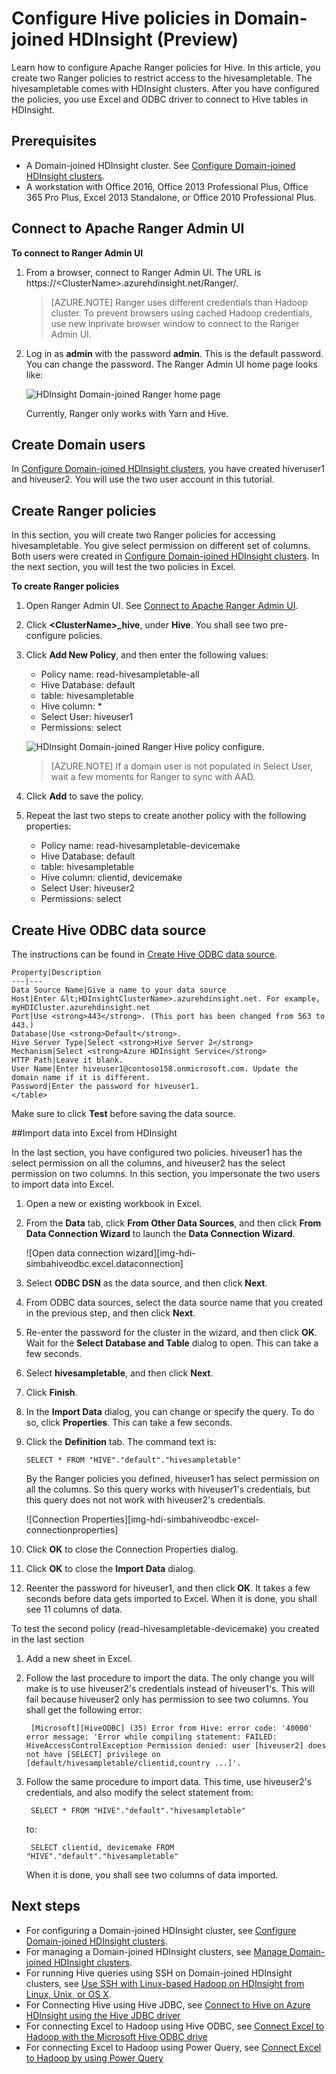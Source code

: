 <properties
   	pageTitle="Configure Hive policies in Domain-joined HDInsight | Microsoft Azure"
   	description="Learn ...."
   	services="hdinsight"
   	documentationCenter=""
   	authors="saurinsh"
   	manager="jhubbard"
   	editor="cgronlun"
	tags="azure-portal"/>

<tags
   	ms.service="hdinsight"
   	ms.devlang="na"
   	ms.topic="hero-article"
   	ms.tgt_pltfrm="na"
   	ms.workload="big-data"
   	ms.date="10/24/2016"
   	ms.author="saurinsh"/>

# Configure Hive policies in Domain-joined HDInsight (Preview)

Learn how to configure Apache Ranger policies for Hive. In this article, you create two Ranger policies to restrict access to the hivesampletable. The hivesampletable comes with HDInsight clusters. After you have configured the policies, you use Excel and ODBC driver to connect to Hive tables in HDInsight.


## Prerequisites

- A Domain-joined HDInsight cluster. See [Configure Domain-joined HDInsight clusters](hdinsight-domain-joined-configure.md).
- A workstation with Office 2016, Office 2013 Professional Plus, Office 365 Pro Plus, Excel 2013 Standalone, or Office 2010 Professional Plus.


## Connect to Apache Ranger Admin UI

**To connect to Ranger Admin UI**

1. From a browser, connect to Ranger Admin UI. The URL is https://&lt;ClusterName>.azurehdinsight.net/Ranger/. 

	>[AZURE.NOTE] Ranger uses different credentials than Hadoop cluster. To prevent browsers using cached Hadoop credentials, use new inprivate browser window to connect to the Ranger Admin UI.
4. Log in as **admin** with the password **admin**. This is the default password.  You can change the password. The Ranger Admin UI home page looks like:

	![HDInsight Domain-joined Ranger home page](./media/hdinsight-domain-joined-run-hive/hdinsight-domain-joined-ranger-home-page.png)

	Currently, Ranger only works with Yarn and Hive.

## Create Domain users

In [Configure Domain-joined HDInsight clusters](hdinsight-domain-joined-setup.md#create-and-configure-an-aad), you have created hiveruser1 and hiveuser2. You will use the two user account in this tutorial.

## Create Ranger policies

In this section, you will create two Ranger policies for accessing hivesampletable. You give select permission on different set of columns. Both users were created in [Configure Domain-joined HDInsight clusters](hive-domain-joined-configure.md#create-and-cofigure-an-aad).  In the next section, you will test the two policies in Excel.

**To create Ranger policies**

1. Open Ranger Admin UI. See [Connect to Apache Ranger Admin UI](#connect-to-apache-ranager-admin-ui).
2. Click **&lt;ClusterName>_hive**, under **Hive**. You shall see two pre-configure policies.
3. Click **Add New Policy**, and then enter the following values:

	- Policy name: read-hivesampletable-all
	- Hive Database: default
	- table: hivesampletable
	- Hive column: *
	- Select User: hiveuser1
	- Permissions: select

	![HDInsight Domain-joined Ranger Hive policy configure](./media/hdinsight-domain-joined-run-hive/hdinsight-domain-joined-configure-ranger-policy.png).

	>[AZURE.NOTE] If a domain user is not populated in Select User, wait a few moments for Ranger to sync with AAD.

4. Click **Add** to save the policy.
5. Repeat the last two steps to create another policy with the following properties:

	- Policy name: read-hivesampletable-devicemake
	- Hive Database: default
	- table: hivesampletable
	- Hive column: clientid, devicemake
	- Select User: hiveuser2
	- Permissions: select

## Create Hive ODBC data source

The instructions can be found in [Create Hive ODBC data source](hdinsight-connect-excel-hive-odbc-driver.md).  

    Property|Description
    ---|---
    Data Source Name|Give a name to your data source
    Host|Enter &lt;HDInsightClusterName>.azurehdinsight.net. For example, myHDICluster.azurehdinsight.net
    Port|Use <strong>443</strong>. (This port has been changed from 563 to 443.)
    Database|Use <strong>Default</strong>.
    Hive Server Type|Select <strong>Hive Server 2</strong>
    Mechanism|Select <strong>Azure HDInsight Service</strong>
    HTTP Path|Leave it blank.
    User Name|Enter hiveuser1@contoso158.onmicrosoft.com. Update the domain name if it is different.
    Password|Enter the password for hiveuser1.
    </table>

Make sure to click **Test** before saving the data source.


##Import data into Excel from HDInsight

In the last section, you have configured two policies.  hiveuser1 has the select permission on all the columns, and hiveuser2 has the select permission on two columns. In this section, you impersonate the two users to import data into Excel.


1. Open a new or existing workbook in Excel.
2. From the **Data** tab, click **From Other Data Sources**, and then click **From Data Connection Wizard** to launch the **Data Connection Wizard**.

	![Open data connection wizard][img-hdi-simbahiveodbc.excel.dataconnection]

3. Select **ODBC DSN** as the data source, and then click **Next**.
4. From ODBC data sources, select the data source name that you created in the previous step, and then  click **Next**.
5. Re-enter the password for the cluster in the wizard, and then click **OK**. Wait for the **Select Database and Table** dialog to open. This can take a few seconds.
8. Select **hivesampletable**, and then click **Next**. 
8. Click **Finish**.
9. In the **Import Data** dialog, you can change or specify the query. To do so, click **Properties**. This can take a few seconds. 
10. Click the **Definition** tab. The command text is:

		SELECT * FROM "HIVE"."default"."hivesampletable"

	By the Ranger policies you defined,  hiveuser1 has select permission on all the columns.  So this query works with hiveuser1's credentials, but this query does not not work with hiveuser2's credentials.

	![Connection Properties][img-hdi-simbahiveodbc-excel-connectionproperties]

11. Click **OK** to close the Connection Properties dialog.
12. Click **OK** to close the **Import Data** dialog.  
13. Reenter the password for hiveuser1, and then click **OK**. It takes a few seconds before data gets imported to Excel. When it is done, you shall see 11 columns of data.

To test the second policy (read-hivesampletable-devicemake) you created in the last section

1. Add a new sheet in Excel.
2. Follow the last procedure to import the data.  The only change you will make is to use hiveuser2's credentials instead of hiveuser1's. This will fail because hiveuser2 only has permission to see two columns. You shall get the following error:

		[Microsoft][HiveODBC] (35) Error from Hive: error code: '40000' error message: 'Error while compiling statement: FAILED: HiveAccessControlException Permission denied: user [hiveuser2] does not have [SELECT] privilege on [default/hivesampletable/clientid,country ...]'.

3. Follow the same procedure to import data. This time, use hiveuser2's credentials, and also modify the select statement from:

		SELECT * FROM "HIVE"."default"."hivesampletable"

	to:

		SELECT clientid, devicemake FROM "HIVE"."default"."hivesampletable"

	When it is done, you shall see two columns of data imported.

## Next steps

- For configuring a Domain-joined HDInsight cluster, see [Configure Domain-joined HDInsight clusters](hdinsight-domain-joined-configure.md).
- For managing a Domain-joined HDInsight clusters, see [Manage Domain-joined HDInsight clusters](hdinsight-domain-joined-manage.md).
- For running Hive queries using SSH on Domain-joined HDInsight clusters, see [Use SSH with Linux-based Hadoop on HDInsight from Linux, Unix, or OS X](hdinsight-hadoop-linux-use-ssh-unix.md#connect-to-a-domain-joined-hdinsight-cluster).
- For Connecting Hive using Hive JDBC, see [Connect to Hive on Azure HDInsight using the Hive JDBC driver](hdinsight-connect-hive-jdbc-driver.md)
- For connecting Excel to Hadoop using Hive ODBC, see [Connect Excel to Hadoop with the Microsoft Hive ODBC drive](hdinsight-connect-excel-hive-odbc-driver.md)
- For connecting Excel to Hadoop using Power Query, see [Connect Excel to Hadoop by using Power Query](hdinsight-connect-excel-power-query.md)
